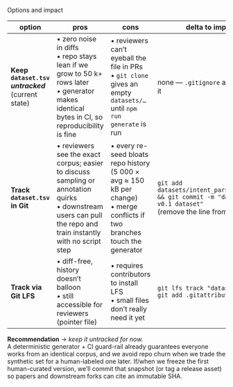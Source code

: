 Options and impact

| option                                             | pros                                                                                                                                                                | cons                                                                                                                             | delta to implement                                                                                                                   |
| -------------------------------------------------- | ------------------------------------------------------------------------------------------------------------------------------------------------------------------- | -------------------------------------------------------------------------------------------------------------------------------- | ------------------------------------------------------------------------------------------------------------------------------------ |
| **Keep `dataset.tsv` _untracked_** (current state) | • zero noise in diffs  <br>• repo stays lean if we grow to 50 k+ rows later  <br>• generator makes identical bytes in CI, so reproducibility is fine                | • reviewers can’t eyeball the file in PRs  <br>• `git clone` gives an empty `datasets/…` until `npm run generate` is run         | none ― `.gitignore` already handles it                                                                                               |
| **Track `dataset.tsv` in Git**                     | • reviewers see the exact corpus; easier to discuss sampling or annotation quirks  <br>• downstream users can pull the repo and train instantly with no script step | • every re-seed bloats repo history (5 000 × avg ≈ 150 kB per change)  <br>• merge conflicts if two branches touch the generator | `git add datasets/intent_parser/dataset.tsv && git commit -m "data: check-in v0.1 dataset"`  <br>(remove the line from `.gitignore`) |
| **Track via Git LFS**                              | • diff-free, history doesn’t balloon  <br>• still accessible for reviewers (pointer file)                                                                           | • requires contributors to install LFS  <br>• small files don’t really need it yet                                               | `git lfs track "datasets/**/*.tsv"`  <br>`git add .gitattributes`                                                                    |

**Recommendation** → _keep it untracked for now._  
A deterministic generator + CI guard-rail already guarantees everyone works from an identical corpus, and we avoid repo churn when we trade the synthetic set for a human-labeled one later. If/when we freeze the first human-curated version, we’ll commit that snapshot (or tag a release asset) so papers and downstream forks can cite an immutable SHA.